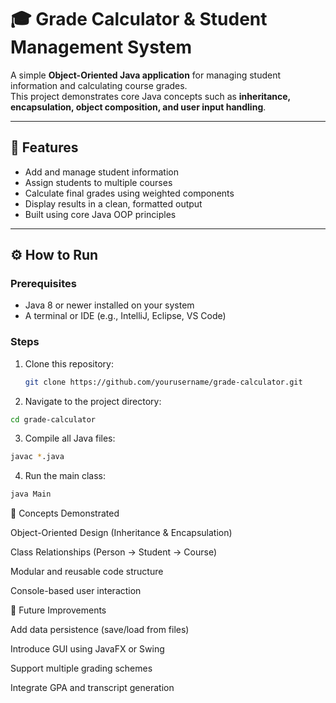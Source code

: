# 🎓 Grade Calculator & Student Management System

A simple **Object-Oriented Java application** for managing student information and calculating course grades.  
This project demonstrates core Java concepts such as **inheritance, encapsulation, object composition, and user input handling**.

---

## 🧠 Features

- Add and manage student information  
- Assign students to multiple courses  
- Calculate final grades using weighted components  
- Display results in a clean, formatted output  
- Built using core Java OOP principles  

---

## ⚙️ How to Run

### Prerequisites
- Java 8 or newer installed on your system  
- A terminal or IDE (e.g., IntelliJ, Eclipse, VS Code)

### Steps
1. Clone this repository:
   ```bash
   git clone https://github.com/yourusername/grade-calculator.git
   ```
2. Navigate to the project directory:
```bash
cd grade-calculator
```
3. Compile all Java files:
```bash
javac *.java
```
4. Run the main class:
```bash
java Main
```

🧱 Concepts Demonstrated

Object-Oriented Design (Inheritance & Encapsulation)

Class Relationships (Person → Student → Course)

Modular and reusable code structure

Console-based user interaction

🚀 Future Improvements

Add data persistence (save/load from files)

Introduce GUI using JavaFX or Swing

Support multiple grading schemes

Integrate GPA and transcript generation

